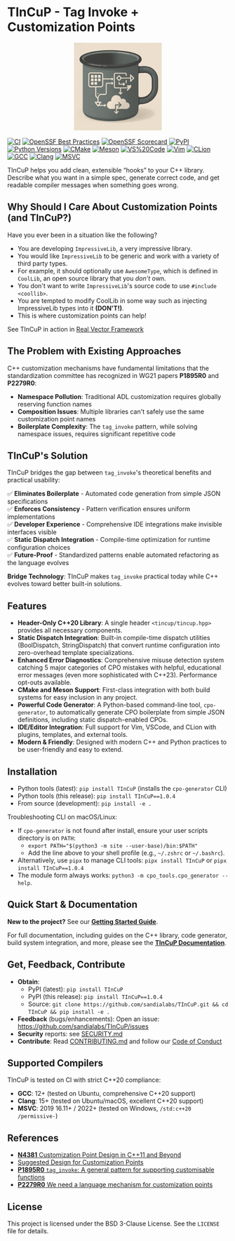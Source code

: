 # TInCuP - Tag Invoke + Customization Points

<div align="center">
  <img src="tincup.png" alt="TInCuP Logo" width="200"/>
</div>

[![CI](https://github.com/sandialabs/TInCuP/actions/workflows/ci.yml/badge.svg)](https://github.com/sandialabs/TInCuP/actions/workflows/ci.yml)
[![OpenSSF Best Practices](https://www.bestpractices.dev/projects/11107/badge)](https://www.bestpractices.dev/projects/11107)
[![OpenSSF Scorecard](https://api.securityscorecards.dev/projects/github.com/sandialabs/TInCuP/badge)](https://securityscorecards.dev/viewer/?uri=github.com/sandialabs/TInCuP)
[![PyPI](https://img.shields.io/pypi/v/TInCuP.svg)](https://pypi.org/project/TInCuP/)
[![Python Versions](https://img.shields.io/pypi/pyversions/TInCuP.svg)](https://pypi.org/project/TInCuP/)
[![CMake](https://img.shields.io/badge/CMake-supported-blue?logo=cmake)](docs/user_guide/build_systems.md)
[![Meson](https://img.shields.io/badge/Meson-supported-brightgreen)](docs/user_guide/build_systems.md)
[![VS%20Code](https://img.shields.io/badge/VS%20Code-integration-007ACC?logo=visualstudiocode)](docs/user_guide/ide_integration.md)
[![Vim](https://img.shields.io/badge/Vim-plugin-019733?logo=vim)](docs/user_guide/ide_integration.md)
[![CLion](https://img.shields.io/badge/CLion-integration-0074D9?logo=jetbrains)](docs/user_guide/ide_integration.md)
[![GCC](https://img.shields.io/badge/GCC-C%2B%2B20-success?logo=gnu)](#supported-compilers)
[![Clang](https://img.shields.io/badge/Clang-C%2B%2B20-success?logo=llvm)](#supported-compilers)
[![MSVC](https://img.shields.io/badge/MSVC-C%2B%2B20-blue?logo=visualstudio)](#supported-compilers)

TInCuP helps you add clean, extensible “hooks” to your C++ library. Describe what you want in a simple spec, generate correct code, and get readable compiler messages when something goes wrong.

## Why Should I Care About Customization Points (and TInCuP?)

Have you ever been in a situation like the following?

- You are developing `ImpressiveLib`, a very impressive library.
- You would like `ImpressiveLib` to be generic and work with a variety of third party types.
- For example, it should optionally use `AwesomeType`, which is defined in `CoolLib`, an open source library that you *don't* own. 
- You don't want to write `ImpressiveLib`'s source code to use `#include <coollib>`. 
- You are tempted to modify CoolLib in some way such as injecting ImpressiveLib types into it **(DON'T!)**.
- This is where customization points can help!

See TInCuP in action in [Real Vector Framework](http://github.com/sandialabs/RealVectorFramework.git)

## The Problem with Existing Approaches

C++ customization mechanisms have fundamental limitations that the standardization committee has recognized in WG21 papers **P1895R0** and **P2279R0**:

- **Namespace Pollution**: Traditional ADL customization requires globally reserving function names
- **Composition Issues**: Multiple libraries can't safely use the same customization point names  
- **Boilerplate Complexity**: The `tag_invoke` pattern, while solving namespace issues, requires significant repetitive code

## TInCuP's Solution

TInCuP bridges the gap between `tag_invoke`'s theoretical benefits and practical usability:

✅ **Eliminates Boilerplate** - Automated code generation from simple JSON specifications  
✅ **Enforces Consistency** - Pattern verification ensures uniform implementations  
✅ **Developer Experience** - Comprehensive IDE integrations make invisible interfaces visible  
✅ **Static Dispatch Integration** - Compile-time optimization for runtime configuration choices  
✅ **Future-Proof** - Standardized patterns enable automated refactoring as the language evolves  

**Bridge Technology**: TInCuP makes `tag_invoke` practical today while C++ evolves toward better built-in solutions.

## Features

*   **Header-Only C++20 Library**: A single header `<tincup/tincup.hpp>` provides all necessary components.
*   **Static Dispatch Integration**: Built-in compile-time dispatch utilities (BoolDispatch, StringDispatch) that convert runtime configuration into zero-overhead template specializations.
*   **Enhanced Error Diagnostics**: Comprehensive misuse detection system catching 5 major categories of CPO mistakes with helpful, educational error messages (even more sophisticated with C++23). Performance opt-outs available.
*   **CMake and Meson Support**: First-class integration with both build systems for easy inclusion in any project.
*   **Powerful Code Generator**: A Python-based command-line tool, `cpo-generator`, to automatically generate CPO boilerplate from simple JSON definitions, including static dispatch-enabled CPOs.
*   **IDE/Editor Integration**: Full support for Vim, VSCode, and CLion with plugins, templates, and external tools.
*   **Modern & Friendly**: Designed with modern C++ and Python practices to be user-friendly and easy to extend.

## Installation

- Python tools (latest): `pip install TInCuP` (installs the `cpo-generator` CLI)
- Python tools (this release): `pip install TInCuP==1.0.4`
- From source (development): `pip install -e .`

Troubleshooting CLI on macOS/Linux:
- If `cpo-generator` is not found after install, ensure your user scripts directory is on `PATH`:
  - `export PATH="$(python3 -m site --user-base)/bin:$PATH"`
  - Add the line above to your shell profile (e.g., `~/.zshrc` or `~/.bashrc`).
- Alternatively, use `pipx` to manage CLI tools: `pipx install TInCuP` or `pipx install TInCuP==1.0.4`
- The module form always works: `python3 -m cpo_tools.cpo_generator --help`.

## Quick Start & Documentation

**New to the project?** See our **[Getting Started Guide](docs/user_guide/getting_started.md)**.

For full documentation, including guides on the C++ library, code generator, build system integration, and more, please see the **[TInCuP Documentation](docs/index.md)**.

## Get, Feedback, Contribute

- **Obtain**:
  - PyPI (latest): `pip install TInCuP`
  - PyPI (this release): `pip install TInCuP==1.0.4`
  - Source: `git clone https://github.com/sandialabs/TInCuP.git && cd TInCuP && pip install -e .`
- **Feedback** (bugs/enhancements): Open an issue: https://github.com/sandialabs/TInCuP/issues
- **Security** reports: see [SECURITY.md](SECURITY.md)
- **Contribute**: Read [CONTRIBUTING.md](CONTRIBUTING.md) and follow our [Code of Conduct](CODE_OF_CONDUCT.md)

## Supported Compilers

TInCuP is tested on CI with strict C++20 compliance:

- **GCC**: 12+ (tested on Ubuntu, comprehensive C++20 support)
- **Clang**: 15+ (tested on Ubuntu/macOS, excellent C++20 support)  
- **MSVC**: 2019 16.11+ / 2022+ (tested on Windows, `/std:c++20 /permissive-`)

## References

- [**N4381** Customization Point Design in C++11 and Beyond](https://ericniebler.com/2014/10/21/customization-point-design-in-c11-and-beyond/)
- [Suggested Design for Customization Points](https://open-std.org/jtc1/sc22/wg21/docs/papers/2015/n4381.html)
- [**P1895R0** `tag_invoke`: A general pattern for supporting customisable functions](https://open-std.org/JTC1/SC22/WG21/docs/papers/2019/p1895r0.pdf)
- [**P2279R0** We need a language mechanism for customization points](https://www.open-std.org/jtc1/sc22/wg21/docs/papers/2021/p2279r0.html) 

## License

This project is licensed under the BSD 3-Clause License. See the `LICENSE` file for details.